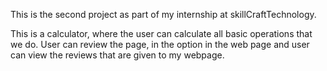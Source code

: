 This is the second project as part of my internship at skillCraftTechnology.

This is a calculator, where the user can calculate all basic operations that we do.
User can review the page, in the option in the web page and user can view the reviews that are given to my webpage.
